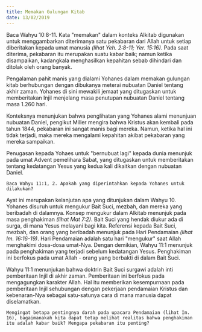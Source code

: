 ```yaml
---
title: Memakan Gulungan Kitab
date: 13/02/2019
---
```


Baca Wahyu 10:8-11. Kata "memakan" dalam konteks Alkitab digunakan untuk menggambarkan diterimanya satu pekabaran dari Allah untuk setiap diberitakan kepada umat manusia _(lihat Yeh. 2:8-11; Yer. 15:16)_. Pada saat diterima, pekabaran itu merupakan suatu kabar baik; namun ketika disampaikan, kadangkala menghasilkan kepahitan sebab dihindari dan ditolak oleh orang banyak.

Pengalaman pahit manis yang dialami Yohanes dalam memakan gulungan kitab berhubungan dengan dibukanya meterai nubuatan Daniel tentang akhir zaman. Yohanes di sini mewakili jemaat yang ditugaskan untuk memberitakan Injil menjelang masa penutupan nubuatan Daniel tentang masa 1.260 hari.

Konteksnya menunjukan bahwa penglihatan yang Yohanes alami menunjuan nubuatan Daniel, pengikut Miller mengira bahwa Kristus akan kembali pada tahun 1844, pekabaran ini sangat manis bagi mereka. Namun, ketika hal ini tidak terjadi, maka mereka mengalami kepahitan akibat pekabaran yang mereka sampaikan.

Penugasan kepada Yohaes untuk "bernubuat lagi" kepada dunia menunjuk pada umat Advent pemelihara Sabat, yang ditugaskan untuk memberitakan tentang kedatangan Yesus yang kedua kali dikaitkan dengan nubuatan Daniel.

`Baca Wahyu 11:1, 2. Apakah yang diperintahkan kepada Yohanes untuk dilakukan?`

Ayat ini merupakan kelanjutan apa yang ditunjukan dalam Wahyu 10. Yohanes disuruh untuk mengukur Bait Suci, mezbah, dan mereka yang beribadah di dalamnya. Konsep mengukur dalam Alkitab menunjuk pada masa penghakiman _(lihat Mat 7:2)_. Bait Suci yang hendak diukur ada di surga, di mana Yesus melayani bagi kita. Referensi kepada Bait Suci, mezbah, dan orang yang beribadah menunjuk pada Hari Pendamaian _(lihat Im. 16:16-19)_. Hari Pendamaian adalah satu hari "mengukur" saat Allah menghakimi dosa-dosa umat-Nya. Dengan demikian, Wahyu 11:1 menunjuk pada penghakiman yang terjadi sebelum kedatangan Yesus. Penghakiman ini berfokus pada umat Allah - orang yang berbakti di dalam Bait Suci.

Wahyu 11:1 menunjukan bahwa doktrin Bait Suci surgawi adalah inti pemberitaan Injil di akhir zaman. Pemberitaan ini berfokus pada mengagungkan karakter Allah. Hal itu memberikan kesempurnaan pada pemberitaan Injil sehubungan dengan pekerjaan pendamaian Kristus dan kebenaran-Nya sebagai satu-satunya cara di mana manusia dapat diselamatkan.

`Mengingat betapa pentingnya darah pada upacara Pendamaian (lihat Im. 16), bagaimanakah kita dapat tetap melihat realitas bahwa penghakiman itu adalah kabar baik? Mengapa pekabaran itu penting?`
